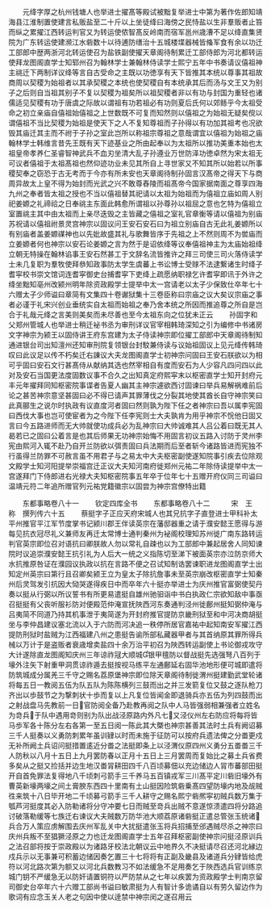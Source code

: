 <!-- { "loadSidebar": true } -->
　　元绛字厚之杭州钱塘人也举进士擢髙等殿试被黜复举进士中第为著作佐郎知靖海县江淮制置使建言私贩盐至二十斤以上坐徒绛曰海傍之民恃盐以生非羣贩者止笞而纵之累擢江西转运判官又为转运使侬智髙反岭南而宿军邕州歳漕不足以绛直集贤院为广东转运使建濒江水砦数十以待逋防缮治十五城楼堞器械皆偹军食有余以功迁工部郎中歴两浙河北转运使召为盐铁副使擢天章阁待制累迁工部侍郎为河北都转运使拜龙图阁直学士知郓州召为翰林学士兼翰林侍读学士熙宁五年中书奏请议僖祖神主祧迁下两制详议绛等言自古受命之主既以功徳享有天下皆推其本统以尊事其祖故商周以契稷为始祖者以其承契稷之本统也使契稷自有本统承其后而汤与文王又为别子之后则自当祖其别子不复以契稷为祖矣所以祖契稷者非以有功与封国为重轻也诸儒适见契稷有功于唐虞之际故以谓祖有功若祖必有功则夏后氏何以郊鲧乎今太祖受命之初立亲庙自僖祖始僖祖之上世数既不可复而知然则以僖祖之为始祖无疑矣傥以谓僖祖不当比契稷为始祖是使天下之人不复知尊祖而子孙得以有功加其祖考也况欲毁其庙迁其主而不祔于子孙之室此岂所以称祖宗尊祖之意哉谓宜以僖祖为始祖之庙翰林学士韩维言昔先王既有天下迹基业之所由起奉以为太祖所以推功美重本始也太祖皇帝孝养仁圣睿智神武兵不血刃坐清大乱子孙遵业万世防泽功徳卓然为宋太祖无可议者僖祖于太祖髙祖也然仰迹功业未见其所自上寻世家又不知其所以始若以所事稷契奉之窃恐于古无考而于今亦有所未安也天章阁待制孙固言汉髙帝之得天下与商周异故太上皇不得为始封而光武之兴不敢尊舂陵而祖髙帝今国家据南面之尊享四海九州之奉者皆太祖之授也不当以僖祖替其祀请以太祖为始祖而为僖祖立庙如周人别祀姜嫄之礼禘祫之日奉祧主东面此韩愈所谓祖以孙尊孙以祖屈之意也乞特为僖祖立室置祧主其中由太祖而上亲尽迭毁之主皆藏之僖祖之室礼官章衡等请以僖祖为别庙苏祝请以僖祖祔景灵宫神宗以固议问王安石安石曰为祖立别庙自古无此礼姜嫄所以有别庙者盖姜嫄禖神也以先妣故盛其礼与歌舞皆序于先祖之上不然则周不为喾庙而立姜嫄者何也神宗以安石论姜嫄之言为然于是诏依绛等议奉僖祖神主为太庙始祖绛立朝无特操在翰林谄事王安石然甚工于文辞名流皆推许之拜三司使三司火落侍读学士未几复职为羣牧使拜叅知政事防太学生虞蕃上书讼博士受赇不法逮繋诸生时绛子耆寜校书崇文馆词连耆寜御史台捕耆寜下吏绛上疏愿纳职禄乞许耆寜即讯于外许之绛坐黜知亳州改颍州明年除资政殿学士提举中太一宫请老以太子少保致仕卒年七十六赠太子少师谥曰章简有文集四十卷谳狱集十三卷臣称曰宗庙之议大矣议宗庙之事者必谨于礼宋兴创业垂统实自太祖而始祖之奉乃舍本统之所因而推追尊之所自是岂合于礼哉元绛之言美则美矣而未尽善也至今太祖东向之位犹未正云
　　孙固字和父郑州管城人也举进士稍迁袐书丞为审刑详议官宰相韩琦深知之引为编修中书诸房文字神宗为颍王以固侍讲王府东宫建为太子侍读神宗即位擢工部郎中天章阁待制知通进银台司出知澶州还知审刑院复领银台封駮兼侍读与议始祖固议上见元绛传韩琦叹曰此议足以传不朽矣迁右諌议大夫龙图阁直学士初神宗问固曰王安石朕欲以为相可乎固曰安石文行甚髙侍从献纳其选也然宰相自有度而安石为人少容凡四问四以此对及安石当国更法度固数议事不合久之出知真定府熙寜末以枢密直学士知开封府元丰元年擢拜同知枢密院事谍者告夏人幽其主神宗遽欲西讨固谏曰举兵易解祸难前后论之甚苦神宗意坚甚固曰必不得已请声其罪薄伐之分裂其地使其酋长自守神宗笑曰此真郦生之说尔时执政有议直度河者固曰然则孰为陛下任之者神宗曰吾以属李宪固曰西伐大事也岂可使宦者为之今陛下任李宪则士大夫孰肯为用乎神宗不恱他日固又言曰今五路进师而无大帅就使功成兵必为乱神宗曰大帅诚难其人吕公着曰既无其人曷若已之固曰公着言是也其后师果无功神宗始悔不用固言初议五路入讨防于灵州李宪由熙河入辄不赴乃自开兰防欲以弭责固曰兵法期而后至者斩今诸路皆进而宪独不行虽得兰防罪不可赦言虽不用君子与之易太中大夫枢密副使遂知院事引疾去位除观文殿学士知河阳提举崇福宫迁正议大夫知河南府徙郑州元祐二年除侍读提举中太一宫遂拜门下侍郎进右光禄大夫知枢密院事五年卒于位年七十五赠开府仪同三司谥曰温靖元符二年追所赠官列元祐党籍徽宗以固尝为神宗宫僚特出籍








　　东都事略卷八十一
　　钦定四库全书
　　东都事略卷八十二　　　宋　王　称　撰列传六十五
　　蔡挺字子正应天府宋城人也其兄抗字子直登进士甲科补太平州推官平江军节度掌书记颍川郡王伴读英宗在藩邸器重之请于濮安懿王愿得与游每见抗衣冠尽礼义兼师友再迁太常博士通判秦州为袐阁校理知苏州徙广南东路转运判官英宗即位召对语抗曰卿朕故人勿以常礼自疎也以为工部郎中兼起居舍人同知谏院时议追崇濮安懿王抗引礼为人后大一统之义指陈切至涕下被面英宗亦泣防京师大水抗推原咎证在濮园议执政以抗在言路不便之召试知制诰罢谏职进龙图阁直学士出知定州英宗曰第行且召卿矣颍王立为皇太子除抗詹事未至英宗崩改枢密直学士知秦州后灵驾发引抗因大恸哭遂得疾日中而卒年六十挺亦举进士为庆州推官富弼使契丹奏以挺从行弼以所议誓书有所更易遣挺自雄州驰驲诣中书白执政仁宗欲知敌中事亟召挺挺有父丧听服衫防对便殿范仲淹宣抚陜西河东奏通判泾州徙鄜州挺知弼仲淹与吕夷简不同道乃持其机事泄于夷简遂为开封府推官提防京畿刑狱至和中河决商胡挺坐与李仲昌建议塞北流以入于六防而河决追一秩停所居官嘉祐中起知南安军擢江西提防刑狱时盐贼为江西福建八州之患挺告谕所部私藏器甲者与其首纳原其罪所得兵械以万计于是盗贩者衰歳增卖盐四十余万治平初召为陜西转运副使上书论御戎攻守大计遂除直龙图阁知庆州三年谅祚冦大顺城银甲氊防以督战挺先选强弩八百列于壕外注矢下射重甲洞贯谅祚遁去挺按视马练平左通鄜延右固华池地形便可城即遣将防筑城成分属羌三千守之赐名荔原堡神宗即位除天章阁待制徙渭州挺建勤武堂轮诸将每五日一教阅五伍为队五队为陈陈横列三鼓而出之并三发箭复位又鼓之逐队枪刀齐出以歩鼓节之为撃刺状十歩而复以上凡复位皆闻金即退骑兵亦五伍为列四鼓而出之射战盘马先教前一日官防阅全备乃赴教再阅之队中人马皆强弱相兼强者立姓名为竒兵于队中遇用竒则别为队出战泾原路内外凡七又泾仪州左右防应将每将皆马歩军各十陈分左右各第一至五日阅一陈此其大槩也神宗甚善其法时土兵有阙诏募三千人挺奏以义勇防刺累年虽训肄以时而未施于征防可以按府兵遗法俾之分畨更戍无补所阙土兵诏问挺措置逺近分畨之法挺即条上以泾渭仪原四州义勇分五畨畨三千人防秋以八月十五日上九月罢防春以正月十五日上三月罢周而复始比之募土兵省费多矣从之挺又捡括并边生地汉畨冐耕田四千八百顷募佃以充边储边人冐市蕃部田挺开自首免罪法复得地八千顷刺弓箭手三千养马五百镇戎军三川髙平定川砦旧壕外有曹英新壕两壕之间土膏腴东西四十里南有土山挺因险筑砦乗髙四望防壕内地及觇贼徃来筑十八日毕开地二千顷募弓箭手三千人耕守之赐名熙宁砦熈寜初贼兵数万集于瓠芦河挺度其必入防勒诸将分守冲要七日而贼至竒兵出贼不意遂惊溃遣四将分路追讨破落勒缓等七族迁右谏议大夫贼数万防华池大顺荔原诸砦挺正遣总管张玉统诸兵合万人策应虏解围去庆州军乱关中大扰挺遣张玉将兵招捕至邠遇贼尽杀之神宗曰庆州兵叛不至猖獗泾原之力也迁龙图阁直学士五年召拜枢密副使神宗问挺泾原训兵之法召部将按于崇政殿以为诸路牙校法北朝议云中地界久不决挺请尽召还河北縁边戍兵示以无事兼可积蓄边储因奏乞置三十七将将有正副及畿县及诸道兵分肄皆给虎符以河北路次第为额又以河北兵数教习不如法缓急不足用奏乞于陜西选兵官训练京城门钥不严缓急无以防奸请置铜符以严防禁从之七年以疾罢为资政殿学士判南京留司御史台卒年六十六赠工部尚书谥曰敏肃挺为人有智计多诡谲自以有劳久留边作为歌词有应念玉关人老之句因中使以逹禁中神宗闵之遂召用云
